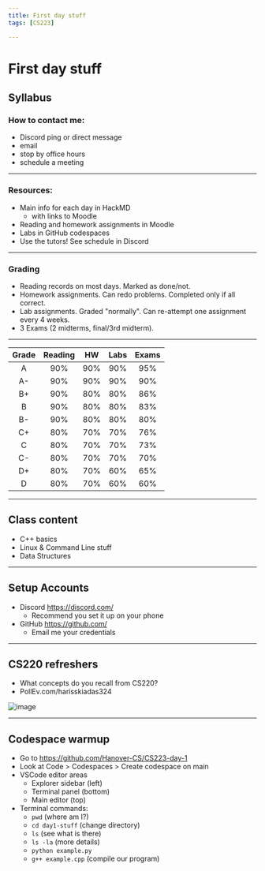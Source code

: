 ```yaml
---
title: First day stuff
tags: [CS223]

---
```


# First day stuff

## Syllabus

### How to contact me:

- Discord ping or direct message
- email
- stop by office hours
- schedule a meeting

---

### Resources:

- Main info for each day in HackMD
    - with links to Moodle
- Reading and homework assignments in Moodle
- Labs in GitHub codespaces
- Use the tutors! See schedule in Discord

---

### Grading

- Reading records on most days. Marked as done/not.
- Homework assignments. Can redo problems. Completed only if all correct.
- Lab assignments. Graded "normally". Can re-attempt one assignment every 4 weeks.
- 3 Exams (2 midterms, final/3rd midterm).

---

| Grade | Reading | HW  | Labs | Exams |
|:-----:|:-------:|:---:|:----:|:-----:|
|   A   |   90%   | 90% | 90%  |  95%  |
|  A-   |   90%   | 90% | 90%  |  90%  |
|  B+   |   90%   | 80% | 80%  |  86%  |
|   B   |   90%   | 80% | 80%  |  83%  |
|  B-   |   90%   | 80% | 80%  |  80%  |
|  C+   |   80%   | 70% | 70%  |  76%  |
|   C   |   80%   | 70% | 70%  |  73%  |
|  C-   |   80%   | 70% | 70%  |  70%  |
|  D+   |   80%   | 70% | 60%  |  65%  |
|   D   |   80%   | 70% | 60%  |  60%  |

---

## Class content

- C++ basics
- Linux & Command Line stuff
- Data Structures

---

## Setup Accounts

- Discord https://discord.com/
    - Recommend you set it up on your phone
- GitHub https://github.com/
    - Email me your credentials

---

## CS220 refreshers

- What concepts do you recall from CS220?
- PollEv.com/harisskiadas324

![image](https://hackmd.io/_uploads/B1QslKdu6.png)

---

## Codespace warmup

- Go to https://github.com/Hanover-CS/CS223-day-1
- Look at Code > Codespaces > Create codespace on main
- VSCode editor areas
    - Explorer sidebar (left)
    - Terminal panel (bottom)
    - Main editor (top)
- Terminal commands:
    - `pwd` (where am I?)
    - `cd day1-stuff`  (change directory)
    - `ls`   (see what is there)
    - `ls -la`  (more details)
    - `python example.py`
    - `g++ example.cpp`  (compile our program)